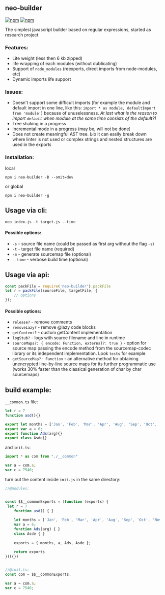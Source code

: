 ## neo-builder

[![npm](https://img.shields.io/npm/v/neo-builder)](https://www.npmjs.com/package/neo-builder)
[![npm](https://img.shields.io/npm/dm/neo-builder)](https://www.npmjs.com/package/neo-builder)

The simplest javascript builder based on regular expressions, started as research project

### Features:

- Lite weight (less then 6 kb zipped)
- Iife wrapping of each modules (without dublicating)
- Support of `node_modules` (reexports, direct imports from node-modules, etc)
- Dynamic imports iife support 

### Issues: 

- Doesn't support some difficult imports (for example the module and default import in one line, like this: `import * as module, defaultImport from 'module'`) because of unuselessness.
  *At last what is the reason to import `default` when module at the same time consists of the default?)*
- Tree shaking in a progress
- Incremental mode in a progress (may be, will not be done)
- Does not create meaningful AST tree. Ыo it can easily break down where linter is not used or complex strings and nested structures are used in the exports


### Installation: 

local

```
npm i neo-builder -D --omit=dev
```

or global

```
npm i neo-builder -g
```

## Usage via cli: 

```
neo index.js -t target.js --time
```

#### Possible options: 

- `-s` 		- source file name (could be passed as first arg without the flag `-s`)
- `-t` 		- target file name (required)
- `-m` 		- generate sourcemap file 	(optional)
- `--time` 	- verbose build time  		(optional)

## Usage via api: 

```js
const packFile = require('neo-builder').packFile
let r = packFile(sourceFile, targetFile, {
    // options
});
```

#### Possible options:

- `release?` - remove comments
- `removeLazy?` - remove @lazy code blocks
- `getContent?` - custom getContent implementation
- `logStub?` - logs with source filename and line in runtime
- `sourceMaps?: { encode: Function, external?: true }` - option for source map passing the encode method from the sourcemap-codec library or its independent implementation. Look `tests` for example
- `getSourceMap?: Function` - an alternative method for obtaining unencrypted line-by-line source maps for its further programmatic use (works 30% faster than the classical generation of char by char sourcemaps)

## build example: 

`__common.ts` file: 

```javascript
let r = 7
function asd(){}

export let months = ['Jan', 'Feb', 'Mar', 'Apr', 'Aug', 'Sep', 'Oct', 'Nov', 'Dec'];
export var a = 6;
export function Ads(arg){}
export class Asde{}
```

and `init.ts`:

```typescript
import * as com from "./__common"

var a = com.a;
var c = 7540;
```


turn out the content inside `init.js` in the same directory:


```js
//@modules:


const $$__commonExports = (function (exports) {
 let r = 7
	function asd() { }
	
	let months = ['Jan', 'Feb', 'Mar', 'Apr', 'Aug', 'Sep', 'Oct', 'Nov', 'Dec'];
	var a = 6;
	function Ads(arg) { }
	class Asde { }
	
	exports = { months, a, Ads, Asde };
	
	return exports 
})({})


//@init.ts: 
const com = $$__commonExports;

var a = com.a;
var c = 7540;
```





